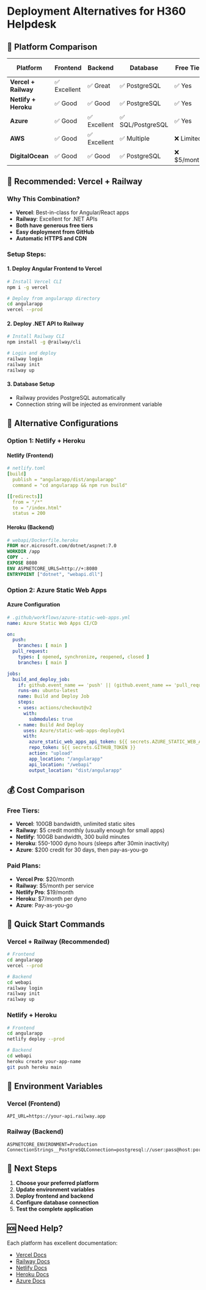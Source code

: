 # Deployment Alternatives for H360 Helpdesk

## 🚀 Platform Comparison

| Platform | Frontend | Backend | Database | Free Tier | Ease of Use |
|----------|----------|---------|----------|-----------|-------------|
| **Vercel + Railway** | ✅ Excellent | ✅ Great | ✅ PostgreSQL | ✅ Yes | ⭐⭐⭐⭐⭐ |
| **Netlify + Heroku** | ✅ Good | ✅ Good | ✅ PostgreSQL | ✅ Yes | ⭐⭐⭐⭐ |
| **Azure** | ✅ Good | ✅ Excellent | ✅ SQL/PostgreSQL | ✅ Yes | ⭐⭐⭐ |
| **AWS** | ✅ Good | ✅ Excellent | ✅ Multiple | ❌ Limited | ⭐⭐ |
| **DigitalOcean** | ✅ Good | ✅ Good | ✅ PostgreSQL | ❌ $5/month | ⭐⭐⭐⭐ |

## 🎯 Recommended: Vercel + Railway

### Why This Combination?
- **Vercel**: Best-in-class for Angular/React apps
- **Railway**: Excellent for .NET APIs
- **Both have generous free tiers**
- **Easy deployment from GitHub**
- **Automatic HTTPS and CDN**

### Setup Steps:

#### 1. Deploy Angular Frontend to Vercel
```bash
# Install Vercel CLI
npm i -g vercel

# Deploy from angularapp directory
cd angularapp
vercel --prod
```

#### 2. Deploy .NET API to Railway
```bash
# Install Railway CLI
npm install -g @railway/cli

# Login and deploy
railway login
railway init
railway up
```

#### 3. Database Setup
- Railway provides PostgreSQL automatically
- Connection string will be injected as environment variable

## 🔧 Alternative Configurations

### Option 1: Netlify + Heroku

#### Netlify (Frontend)
```yaml
# netlify.toml
[build]
  publish = "angularapp/dist/angularapp"
  command = "cd angularapp && npm run build"

[[redirects]]
  from = "/*"
  to = "/index.html"
  status = 200
```

#### Heroku (Backend)
```dockerfile
# webapi/Dockerfile.heroku
FROM mcr.microsoft.com/dotnet/aspnet:7.0
WORKDIR /app
COPY . .
EXPOSE 8080
ENV ASPNETCORE_URLS=http://+:8080
ENTRYPOINT ["dotnet", "webapi.dll"]
```

### Option 2: Azure Static Web Apps

#### Azure Configuration
```yaml
# .github/workflows/azure-static-web-apps.yml
name: Azure Static Web Apps CI/CD

on:
  push:
    branches: [ main ]
  pull_request:
    types: [ opened, synchronize, reopened, closed ]
    branches: [ main ]

jobs:
  build_and_deploy_job:
    if: github.event_name == 'push' || (github.event_name == 'pull_request' && github.event.action != 'closed')
    runs-on: ubuntu-latest
    name: Build and Deploy Job
    steps:
    - uses: actions/checkout@v2
      with:
        submodules: true
    - name: Build And Deploy
      uses: Azure/static-web-apps-deploy@v1
      with:
        azure_static_web_apps_api_token: ${{ secrets.AZURE_STATIC_WEB_APPS_API_TOKEN }}
        repo_token: ${{ secrets.GITHUB_TOKEN }}
        action: "upload"
        app_location: "/angularapp"
        api_location: "/webapi"
        output_location: "dist/angularapp"
```

## 💰 Cost Comparison

### Free Tiers:
- **Vercel**: 100GB bandwidth, unlimited static sites
- **Railway**: $5 credit monthly (usually enough for small apps)
- **Netlify**: 100GB bandwidth, 300 build minutes
- **Heroku**: 550-1000 dyno hours (sleeps after 30min inactivity)
- **Azure**: $200 credit for 30 days, then pay-as-you-go

### Paid Plans:
- **Vercel Pro**: $20/month
- **Railway**: $5/month per service
- **Netlify Pro**: $19/month
- **Heroku**: $7/month per dyno
- **Azure**: Pay-as-you-go

## 🚀 Quick Start Commands

### Vercel + Railway (Recommended)
```bash
# Frontend
cd angularapp
vercel --prod

# Backend
cd webapi
railway login
railway init
railway up
```

### Netlify + Heroku
```bash
# Frontend
cd angularapp
netlify deploy --prod

# Backend
cd webapi
heroku create your-app-name
git push heroku main
```

## 🔧 Environment Variables

### Vercel (Frontend)
```env
API_URL=https://your-api.railway.app
```

### Railway (Backend)
```env
ASPNETCORE_ENVIRONMENT=Production
ConnectionStrings__PostgreSQLConnection=postgresql://user:pass@host:port/db
```

## 📝 Next Steps

1. **Choose your preferred platform**
2. **Update environment variables**
3. **Deploy frontend and backend**
4. **Configure database connection**
5. **Test the complete application**

## 🆘 Need Help?

Each platform has excellent documentation:
- [Vercel Docs](https://vercel.com/docs)
- [Railway Docs](https://docs.railway.app)
- [Netlify Docs](https://docs.netlify.com)
- [Heroku Docs](https://devcenter.heroku.com)
- [Azure Docs](https://docs.microsoft.com/azure)
